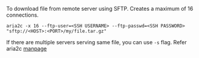 
To download file from remote server using SFTP. Creates a maximum of 16 connections.

	aria2c -x 16 --ftp-user=<SSH USERNAME> --ftp-passwd=<SSH PASSWORD> "sftp://<HOST>:<PORT>/my/file.tar.gz"
	

If there are multiple servers serving same file, you can use `-s` flag. Refer aria2c [manpage](https://aria2.github.io/manual/en/html/aria2c.html#options)

